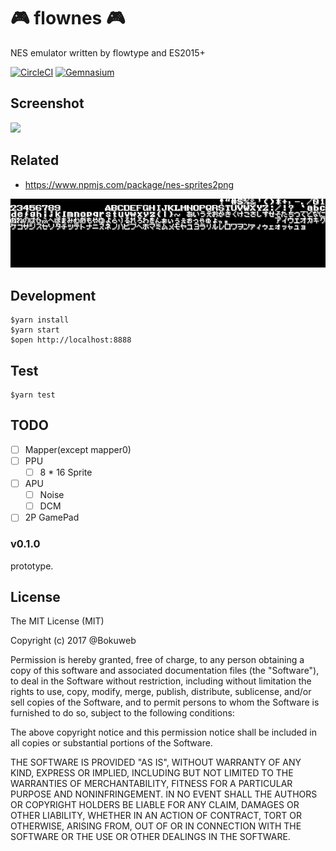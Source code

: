 # 🎮 flownes 🎮 

NES emulator written by flowtype and ES2015+

[![CircleCI](https://circleci.com/gh/bokuweb/flownes.svg?style=svg)](https://circleci.com/gh/bokuweb/flownes)
[![Gemnasium](https://img.shields.io/gemnasium/mathiasbynens/he.svg)]()

## Screenshot

<img src="https://github.com/bokuweb/flownes/blob/master/docs/screenshot.png?raw=true" />


## Related

- https://www.npmjs.com/package/nes-sprites2png

<img src="https://github.com/bokuweb/nes-sprites2png/raw/master/sprite.png?raw=true" />


## Development

```
$yarn install
$yarn start
$open http://localhost:8888
```

## Test

```
$yarn test
```

## TODO

- [ ] Mapper(except mapper0)
- [ ] PPU
  - [ ] 8 * 16 Sprite
- [ ] APU
  - [ ] Noise
  - [ ] DCM
- [ ] 2P GamePad  

### v0.1.0

prototype.

## License

The MIT License (MIT)

Copyright (c) 2017 @Bokuweb

Permission is hereby granted, free of charge, to any person obtaining a copy of this software and associated documentation files (the "Software"), to deal in the Software without restriction, including without limitation the rights to use, copy, modify, merge, publish, distribute, sublicense, and/or sell copies of the Software, and to permit persons to whom the Software is furnished to do so, subject to the following conditions:

The above copyright notice and this permission notice shall be included in all copies or substantial portions of the Software.

THE SOFTWARE IS PROVIDED "AS IS", WITHOUT WARRANTY OF ANY KIND, EXPRESS OR IMPLIED, INCLUDING BUT NOT LIMITED TO THE WARRANTIES OF MERCHANTABILITY, FITNESS FOR A PARTICULAR PURPOSE AND NONINFRINGEMENT. IN NO EVENT SHALL THE AUTHORS OR COPYRIGHT HOLDERS BE LIABLE FOR ANY CLAIM, DAMAGES OR OTHER LIABILITY, WHETHER IN AN ACTION OF CONTRACT, TORT OR OTHERWISE, ARISING FROM, OUT OF OR IN CONNECTION WITH THE SOFTWARE OR THE USE OR OTHER DEALINGS IN THE SOFTWARE.
